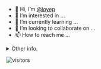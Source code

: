- 👋 Hi, I’m [@loyep](https://github.com/loyep)
- 👀 I’m interested in ...
- 🌱 I’m currently learning ...
- 💞️ I’m looking to collaborate on ...
- 📫 How to reach me ...

<details>
  <summary>Other info.</summary>
  <br>

<!--START_SECTION:waka-->

```txt
Vue.js       16 hrs 20 mins  ████████████████████▒░░░░   80.76 %
TypeScript   2 hrs 46 mins   ███▒░░░░░░░░░░░░░░░░░░░░░   13.73 %
TOML         25 mins         ▓░░░░░░░░░░░░░░░░░░░░░░░░   02.08 %
JSON         13 mins         ▒░░░░░░░░░░░░░░░░░░░░░░░░   01.13 %
JavaScript   9 mins          ▒░░░░░░░░░░░░░░░░░░░░░░░░   00.75 %
```

<!--END_SECTION:waka-->

</details>

![visitors](https://visitor-badge.glitch.me/badge?page_id=loyep.loyep)
